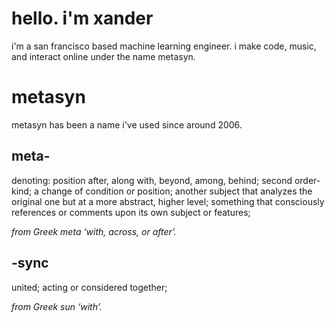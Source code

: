 # hello. i'm xander

i'm a san francisco based machine learning engineer.
i make code, music, and interact online under the name metasyn.

# metasyn

metasyn has been a name i've used since around 2006.


## meta-

denoting: position after, along with, beyond, among, behind; second
order-kind; a change of condition or position; another subject that
analyzes the original one but at a more abstract, higher level;
something that consciously references or comments upon its own subject
or features;

_from Greek meta ‘with, across, or after’._

## -sync

united; acting or considered together;

_from Greek sun ‘with’._
